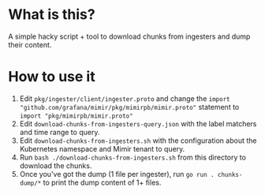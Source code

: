 # What is this?

A simple hacky script + tool to download chunks from ingesters and dump their content.

# How to use it

1. Edit `pkg/ingester/client/ingester.proto` and change the `import "github.com/grafana/mimir/pkg/mimirpb/mimir.proto"` statement to `import "pkg/mimirpb/mimir.proto"`
1. Edit `download-chunks-from-ingesters-query.json` with the label matchers and time range to query.
1. Edit `download-chunks-from-ingesters.sh` with the configuration about the Kubernetes namespace and Mimir tenant to query.
2. Run `bash ./download-chunks-from-ingesters.sh` from this directory to download the chunks.
1. Once you've got the dump (1 file per ingester), run `go run . chunks-dump/*` to print the dump content of 1+ files.
